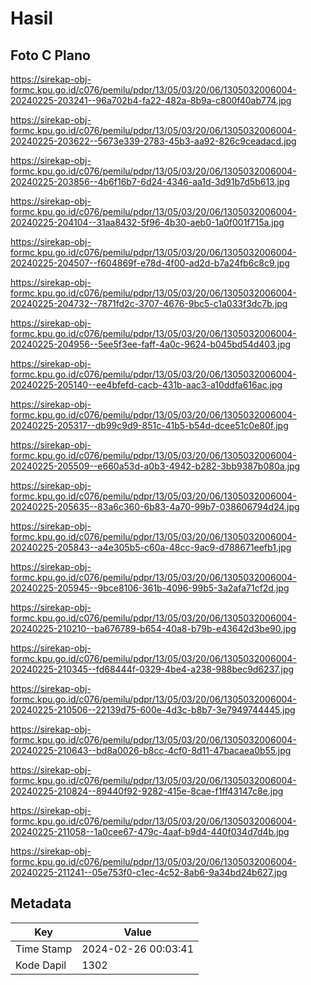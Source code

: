 # Hasil

## Foto C Plano

https://sirekap-obj-formc.kpu.go.id/c076/pemilu/pdpr/13/05/03/20/06/1305032006004-20240225-203241--96a702b4-fa22-482a-8b9a-c800f40ab774.jpg

https://sirekap-obj-formc.kpu.go.id/c076/pemilu/pdpr/13/05/03/20/06/1305032006004-20240225-203622--5673e339-2783-45b3-aa92-826c9ceadacd.jpg

https://sirekap-obj-formc.kpu.go.id/c076/pemilu/pdpr/13/05/03/20/06/1305032006004-20240225-203856--4b6f16b7-6d24-4346-aa1d-3d91b7d5b613.jpg

https://sirekap-obj-formc.kpu.go.id/c076/pemilu/pdpr/13/05/03/20/06/1305032006004-20240225-204104--31aa8432-5f96-4b30-aeb0-1a0f001f715a.jpg

https://sirekap-obj-formc.kpu.go.id/c076/pemilu/pdpr/13/05/03/20/06/1305032006004-20240225-204507--f604869f-e78d-4f00-ad2d-b7a24fb6c8c9.jpg

https://sirekap-obj-formc.kpu.go.id/c076/pemilu/pdpr/13/05/03/20/06/1305032006004-20240225-204732--7871fd2c-3707-4676-9bc5-c1a033f3dc7b.jpg

https://sirekap-obj-formc.kpu.go.id/c076/pemilu/pdpr/13/05/03/20/06/1305032006004-20240225-204956--5ee5f3ee-faff-4a0c-9624-b045bd54d403.jpg

https://sirekap-obj-formc.kpu.go.id/c076/pemilu/pdpr/13/05/03/20/06/1305032006004-20240225-205140--ee4bfefd-cacb-431b-aac3-a10ddfa616ac.jpg

https://sirekap-obj-formc.kpu.go.id/c076/pemilu/pdpr/13/05/03/20/06/1305032006004-20240225-205317--db99c9d9-851c-41b5-b54d-dcee51c0e80f.jpg

https://sirekap-obj-formc.kpu.go.id/c076/pemilu/pdpr/13/05/03/20/06/1305032006004-20240225-205509--e660a53d-a0b3-4942-b282-3bb9387b080a.jpg

https://sirekap-obj-formc.kpu.go.id/c076/pemilu/pdpr/13/05/03/20/06/1305032006004-20240225-205635--83a6c360-6b83-4a70-99b7-038606794d24.jpg

https://sirekap-obj-formc.kpu.go.id/c076/pemilu/pdpr/13/05/03/20/06/1305032006004-20240225-205843--a4e305b5-c60a-48cc-9ac9-d788671eefb1.jpg

https://sirekap-obj-formc.kpu.go.id/c076/pemilu/pdpr/13/05/03/20/06/1305032006004-20240225-205945--9bce8106-361b-4096-99b5-3a2afa71cf2d.jpg

https://sirekap-obj-formc.kpu.go.id/c076/pemilu/pdpr/13/05/03/20/06/1305032006004-20240225-210210--ba676789-b654-40a8-b79b-e43642d3be90.jpg

https://sirekap-obj-formc.kpu.go.id/c076/pemilu/pdpr/13/05/03/20/06/1305032006004-20240225-210345--fd68444f-0329-4be4-a238-988bec9d6237.jpg

https://sirekap-obj-formc.kpu.go.id/c076/pemilu/pdpr/13/05/03/20/06/1305032006004-20240225-210506--22139d75-600e-4d3c-b8b7-3e7949744445.jpg

https://sirekap-obj-formc.kpu.go.id/c076/pemilu/pdpr/13/05/03/20/06/1305032006004-20240225-210643--bd8a0026-b8cc-4cf0-8d11-47bacaea0b55.jpg

https://sirekap-obj-formc.kpu.go.id/c076/pemilu/pdpr/13/05/03/20/06/1305032006004-20240225-210824--89440f92-9282-415e-8cae-f1ff43147c8e.jpg

https://sirekap-obj-formc.kpu.go.id/c076/pemilu/pdpr/13/05/03/20/06/1305032006004-20240225-211058--1a0cee67-479c-4aaf-b9d4-440f034d7d4b.jpg

https://sirekap-obj-formc.kpu.go.id/c076/pemilu/pdpr/13/05/03/20/06/1305032006004-20240225-211241--05e753f0-c1ec-4c52-8ab6-9a34bd24b627.jpg


## Metadata

| Key        | Value               |
| ---------- | ------------------- |
| Time Stamp | 2024-02-26 00:03:41 |
| Kode Dapil | 1302                |



